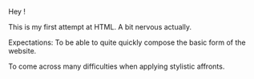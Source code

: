 Hey !

This is my first attempt at HTML. A bit nervous actually. 

Expectations: To be able to quite quickly compose the basic form of the website.

To come across many difficulties when applying stylistic affronts. 